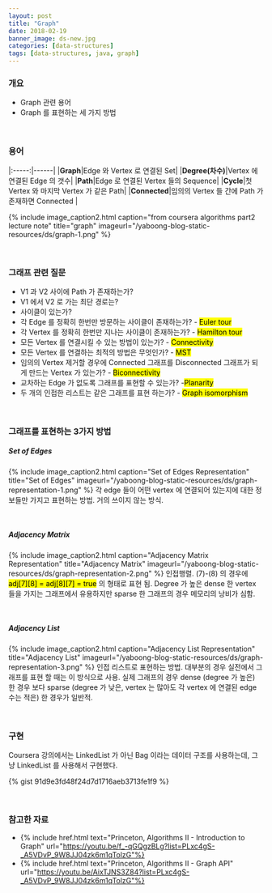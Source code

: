 ```yaml
---
layout: post
title: "Graph"
date: 2018-02-19
banner_image: ds-new.jpg
categories: [data-structures]
tags: [data-structures, java, graph]
---
```


### 개요
* Graph 관련 용어
* Graph 를 표현하는 세 가지 방법

<!--more-->


<br/>


### 용어

|:-----:|------|
|**Graph**|Edge 와 Vertex 로 연결된 Set|
|**Degree(차수)**|Vertex 에 연결된 Edge 의 갯수|
|**Path**|Edge 로 연결된 Vertex 들의 Sequence|
|**Cycle**|첫 Vertex 와 마지막 Vertex 가 같은 Path|
|**Connected**|임의의 Vertex 들 간에 Path 가 존재하면 Connected |


{% include image_caption2.html caption="from coursera algorithms part2 lecture note" title="graph" imageurl="/yaboong-blog-static-resources/ds/graph-1.png" %}


<br/>


### 그래프 관련 질문
* V1 과 V2 사이에 Path 가 존재하는가?
* V1 에서 V2 로 가는 최단 경로는?
* 사이클이 있는가?
* 각 Edge 를 정확히 한번만 방문하는 사이클이 존재하는가? - <mark>Euler tour</mark>
* 각 Vertex 를 정확히 한번만 지나는 사이클이 존재하는가?  - <mark>Hamilton tour</mark>
* 모든 Vertex 를 연결시킬 수 있는 방법이 있는가? - <mark>Connectivity</mark>
* 모든 Vertex 를 연결하는 최적의 방법은 무엇인가? - <mark>MST</mark>
* 임의의 Vertex 제거할 경우에 Connected 그래프를 Disconnected 그래프가 되게 만드는 Vertex 가 있는가? - <mark>Biconnectivity</mark>
* 교차하는 Edge 가 없도록 그래프를 표현할 수 있는가? -<mark>Planarity</mark>
* 두 개의 인접한 리스트는 같은 그래프를 표현 하는가? - <mark>Graph isomorphism</mark>

<br/>


### 그래프를 표현하는 3가지 방법
##### Set of Edges
{% include image_caption2.html caption="Set of Edges Representation" title="Set of Edges" imageurl="/yaboong-blog-static-resources/ds/graph-representation-1.png" %}
각 edge 들이 어떤 vertex 에 연결되어 있는지에 대한 정보들만 가지고 표현하는 방법.
거의 쓰이지 않는 방식.

<br/>

##### Adjacency Matrix
{% include image_caption2.html caption="Adjacency Matrix Representation" title="Adjacency Matrix" imageurl="/yaboong-blog-static-resources/ds/graph-representation-2.png" %}
인접행렬. (7)-(8) 의 경우에 <mark>adj[7][8] = adj[8][7] = true</mark> 의 형태로 표현 됨. 
Degree 가 높은 dense 한 vertex 들을 가지는 그래프에서 유용하지만 sparse 한 그래프의 경우 메모리의 낭비가 심함. 

<br/>

##### Adjacency List
{% include image_caption2.html caption="Adjacency List Representation" title="Adjacency List" imageurl="/yaboong-blog-static-resources/ds/graph-representation-3.png" %}
인접 리스트로 표현하는 방법. 대부분의 경우 실전에서 그래프를 표현 할 때는 이 방식으로 사용. 실제 그래프의 경우 dense (degree 가 높은) 한 경우 보다 sparse (degree 가 낮은, vertex 는 많아도 각 vertex 에 연결된 edge 수는 적은) 한 경우가 일반적.

<br/>

### 구현
Coursera 강의에서는 LinkedList 가 아닌 Bag 이라는 데이터 구조를 사용하는데, 그냥 LinkedList 를 사용해서 구현했다.

{% gist 91d9e3fd48f24d7d1716aeb3713fe1f9 %}


<br/>

### 참고한 자료
* {% include href.html text="Princeton, Algorithms II - Introduction to Graph" url="https://youtu.be/f_-qGQgzBLg?list=PLxc4gS-_A5VDvP_9W8JJ04zk6m1qTolzG"%}
* {% include href.html text="Princeton, Algorithms II - Graph API" url="https://youtu.be/AixTJNS3Z84?list=PLxc4gS-_A5VDvP_9W8JJ04zk6m1qTolzG"%}
